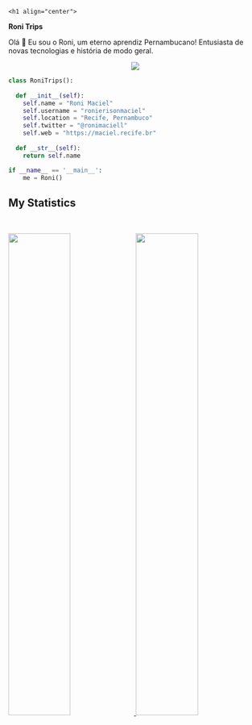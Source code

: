     <h1 align="center">
  <b>Roni Trips</b>
</h1>

Olá 👋 Eu sou o Roni, um eterno aprendiz Pernambucano! Entusiasta de novas tecnologias e história de modo geral.
<br>

<p>
<div align="center">
  <img src="https://img.shields.io/badge/-Python-98b982?style=for-the-badge&logo=python&logoColor=98b982&labelColor=282828">
</div>
</p>

```python
class RoniTrips():
    
  def __init__(self):
    self.name = "Roni Maciel"
    self.username = "ronierisonmaciel"
    self.location = "Recife, Pernambuco"
    self.twitter = "@ronimaciell"
    self.web = "https://maciel.recife.br"
  
  def __str__(self):
    return self.name

if __name__ == '__main__':
    me = Roni()
```

<!--
<div align="center">
  <a href="https://open.spotify.com/user/ronierison.maciel">
    <img src="https://spotify-readme-theta-virid.vercel.app/api?scan=true&theme=dark" width="240px">
  </a>
</div>
-->

## My Statistics

<br/>
<p align="left">
  <a href="https://maciel.recife.br">
  <img width="49.5%" src="https://github-readme-stats.vercel.app/api?username=ronierisonmaciel&show_icons=true&theme=prussian&hide_border=true" />
    <img width="49.5%" src="https://github-readme-streak-stats.herokuapp.com/?user=ronierisonmaciel&theme=prussian&hide_border=true" />
  </a>
</p>
<br>
